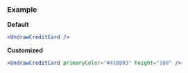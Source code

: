 ### Example

**Default**
```jsx
<UndrawCreditCard />
```

**Customized**
```jsx
<UndrawCreditCard primaryColor="#41B883" height="100" />
```
